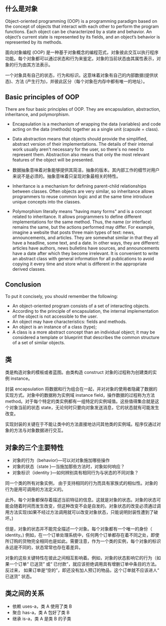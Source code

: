 ## 什么是对象

Object-oriented programming (OOP) is a programming paradigm based on the concept of objects that interact with each other to perform the program functions. Each object can be characterized by a state and behavior. An object’s current state is represented by its fields, and an object’s behavior is represented by its methods.

面向对象编程 (OOP) 是一种基于对象概念的编程范式，对象彼此交互以执行程序功能。每个对象都可以通过状态和行为来鉴定。对象的当前状态由其属性表示，对象的行为由其方法表示。

一个对象具有自己的状态，行为和标识。这意味着对象有自己的内部数据(提供状态)、方法 (产生行为)，并彼此区分（每个对象在内存中都有唯一的地址）。

## Basic principles of OOP

There are four basic principles of OOP. They are encapsulation, abstraction, inheritance, and polymorphism.

- Encapsulation is a mechanism of wrapping the data (variables) and code acting on the data (methods) together as a single unit (capsule = class).

- Data abstraction means that objects should provide the simplified, abstract version of their implementations. The details of their internal work usually aren't necessary for the user, so there's no need to represent them. Abstraction also means that only the most relevant features of the object will be presented.
- 数据抽象意味着对象能够提供其简洁，抽象的版本。其内部工作的细节对用户来说不是必须的。抽象意味着只呈现对象最相关的特性。

- Inheritance is a mechanism for defining parent-child relationships between classes. Often objects are very similar, so inheritance allows programmers to reuse common logic and at the same time introduce unique concepts into the classes.
- Polymorphism literally means "having many forms" and is a concept related to inheritance. It allows programmers to define different implementations for the same method. Thus, the name (or interface) remains the same, but the actions performed may differ. For example, imagine a website that posts three main types of text: news, announcements, and articles. They are somewhat similar in that they all have a headline, some text, and a date. In other ways, they are different: articles have authors, news bulletins have sources, and announcements have a date after which they become irrelevant. It is convenient to write an abstract class with general information for all publications to avoid copying it every time and store what is different in the appropriate derived classes.

## Conclusion

To put it concisely, you should remember the following:

- An object-oriented program consists of a set of interacting objects.
- According to the principle of encapsulation, the internal implementation of the object is not accessible to the user.
- An object may have characteristics: fields and methods.
- An object is an instance of a class (type);
- A class is a more abstract concept than an individual object; it may be considered a template or blueprint that describes the common structure of a set of similar objects.

## 类

类是构造对象的模板或者蓝图。由类构造 construct 对象的过程称为创建类的实例 instance。

封装 encapsulation 将数据和行为组合在一起，并对对象的使用者隐藏了数据的实现方式。对象中的数据称为实例域 instance field，操作数据的过程称为方法 method。对于每个特定的类实例都有一组特定的实例域值。这些值得集合就是这个对象当前的状态 state，无论何时只要向对象发送消息，它的状态就有可能发生改变。

实现封装的关键在于不能让类中的方法直接地访问其他类的实例域。程序仅通过对象的方法与对象数据进行交互。

## 对象的三个主要特性

- 对象的行为（behavior)—可以对对象施加哪些操作
- 对象的状态（state )—当施加那些方法时，对象如何响应？
- 对象标识（identity )—如何辨别具有相同行为与状态的不同对象？

同一个类的所有对象实例， 由于支持相同的行为而具有家族式的相似性。对象的行为是用可调用的方法定义的。

此外，每个对象都保存着描述当前特征的信息。这就是对象的状态。对象的状态可能会随着时间而发生改变，但这种改变不会是自发的。对象状态的改变必须通过调用方法实现(如果不经过方法调用就可以改变对象状态，只能说明封装性遭到了破坏。)

但是，对象的状态并不能完全描述一个对象。每个对象都有一个唯一的身份（ identity。) 例如，在一个订单处理系统中，任何两个订单都存在着不同之处，即使所订购的货物完全相同也是如此。需要注意，作为一个类的实例，每个对象的标识永远是不同的，状态常常也存在着差异。

对象的这些关键特性在彼此之间相互影响着。例如，对象的状态影响它的行为（如果一个订单“ 已送货” 或“ 已付款”，就应该拒绝调用具有增删订单中条目的方法。反过来， 如果订单是“空的”，即还没有加人预订的物品，这个订单就不应该进人“ 已送货” 状态。

## 类之间的关系

- 依赖 uses-a，类 A 使用了类 B
- 聚合 has-a，类 A 包好了类 B
- 继承 is-a，类 A 是类 B 的子类
